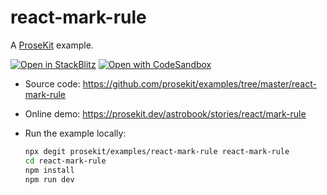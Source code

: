 # react-mark-rule

A [ProseKit](https://prosekit.dev) example.

[![Open in StackBlitz](https://developer.stackblitz.com/img/open_in_stackblitz.svg)](https://stackblitz.com/github/prosekit/examples/tree/master/react-mark-rule)
[![Open with CodeSandbox](https://assets.codesandbox.io/github/button-edit-lime.svg)](https://codesandbox.io/p/sandbox/github/prosekit/examples/tree/master/react-mark-rule)

- Source code: https://github.com/prosekit/examples/tree/master/react-mark-rule
- Online demo: https://prosekit.dev/astrobook/stories/react/mark-rule
- Run the example locally:

  ```bash
  npx degit prosekit/examples/react-mark-rule react-mark-rule
  cd react-mark-rule
  npm install
  npm run dev
  ```
